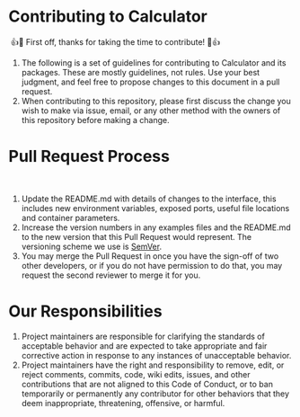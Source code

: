 # Contributing to Calculator
​
👍🎉 First off, thanks for taking the time to contribute! 🎉👍
​
1. The following is a set of guidelines for contributing to Calculator and its packages. These are mostly guidelines, not rules. Use your best judgment, and feel free to propose changes to this document in a pull request.
​
2. When contributing to this repository, please first discuss the change you wish to make via issue, email, or any other method with the owners of this repository before making a change.
​
# Pull Request Process
​
1. Update the README.md with details of changes to the interface, this includes new environment variables, exposed ports, useful file locations and container parameters.
2. Increase the version numbers in any examples files and the README.md to the new version that this Pull Request would represent. The versioning scheme we use is [SemVer](https://semver.org/).
3. You may merge the Pull Request in once you have the sign-off of two other developers, or if you do not have permission to do that, you may request the second reviewer to merge it for you.
​
​
# Our Responsibilities
1. Project maintainers are responsible for clarifying the standards of acceptable behavior and are expected to take appropriate and fair corrective action in response to any instances of unacceptable behavior.
​
2. Project maintainers have the right and responsibility to remove, edit, or reject comments, commits, code, wiki edits, issues, and other contributions that are not aligned to this Code of Conduct, or to ban temporarily or permanently any contributor for other behaviors that they deem inappropriate, threatening, offensive, or harmful.
